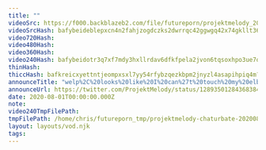 ```yaml
---
title: ""
videoSrc: https://f000.backblazeb2.com/file/futureporn/projektmelody_2020-08-01_00-21-24.mkv
videoSrcHash: bafybeideblepxcn4n2fahjzogdczks2dwrrqc42ggwgq42x74gkllt36fa?filename=projektmelody-chaturbate-20200801T000000Z-source.mp4
video720Hash: 
video480Hash: 
video360Hash: 
video240Hash: bafybeidotr3q7xf7mdy3hxllrdav6dfkfpela2jvon6tqsoxhpo3ue7qoy?filename=projektmelody-chaturbate-20200801T000000Z-240p.mp4
thinHash: 
thiccHash: bafkreicxyettntjeompxsxl7yy54rfybzqezkbpm2jnyzl4asapihpiq4m?filename=20200801T000000Z-thicc.jpg
announceTitle: "welp%2C%20looks%20like%20I%20can%27t%20touch%20my%20elbows%20behind%20my%20back%20lol"
announceUrl: https://twitter.com/ProjektMelody/status/1289350128436838400
date: 2020-08-01T00:00:00.000Z
note: 
video240TmpFilePath: 
tmpFilePath: /home/chris/futureporn_tmp/projektmelody-chaturbate-20200801T000000Z-source.mp4
layout: layouts/vod.njk
tags:
---
```

